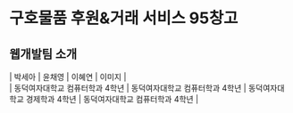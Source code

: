 # 구호물품 후원&거래 서비스 95창고

## 웹개발팀 소개

|      박세아       |          윤채영         |       이혜연         |   이미지        |                                                                                           
| 동덕여자대학교 컴퓨터학과 4학년 | 동덕여자대학교 컴퓨터학과 4학년 | 동덕여자대학교 경제학과 4학년 |  동덕여자대학교 컴퓨터학과 4학년 |
